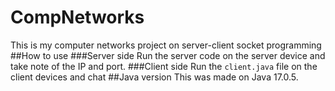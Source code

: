 # CompNetworks
This is my computer networks project on server-client socket programming 
##How to use
###Server side
Run the server code on the server device and take note of the IP and port.
###Client side
Run the `client.java` file on the client devices and chat
##Java version
This was made on Java 17.0.5.
